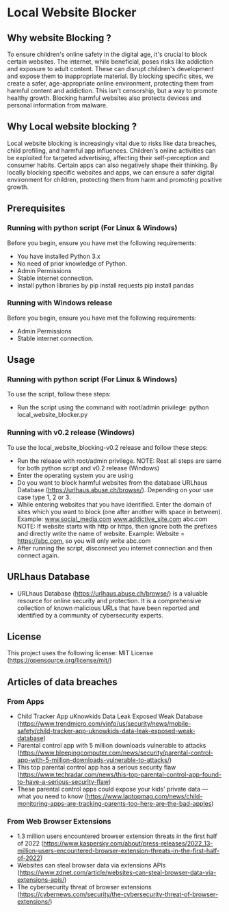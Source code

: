 # Local Website Blocker
## Why website Blocking ?
To ensure children's online safety in the digital age, it's crucial to block certain websites. The internet, while beneficial, poses risks like addiction and exposure to adult content. These can disrupt children's development and expose them to inappropriate material. By blocking specific sites, we create a safer, age-appropriate online environment, protecting them from harmful content and addiction. This isn't censorship, but a way to promote healthy growth. Blocking harmful websites also protects devices and personal information from malware.
## Why Local website blocking ?
Local website blocking is increasingly vital due to risks like data breaches, child profiling, and harmful app influences. Children's online activities can be exploited for targeted advertising, affecting their self-perception and consumer habits. Certain apps can also negatively shape their thinking. By locally blocking specific websites and apps, we can ensure a safer digital environment for children, protecting them from harm and promoting positive growth.
## Prerequisites
### Running with python script (For Linux & Windows)
Before you begin, ensure you have met the following requirements:
* You have installed Python 3.x
* No need of prior knowledge of Python.
* Admin Permissions
* Stable internet connection.
* Install python libraries by
    pip install requests
    pip install pandas
### Running with Windows release
Before you begin, ensure you have met the following requirements:
* Admin Permissions
* Stable internet connection.
## Usage
### Running with python script (For Linux & Windows)
To use the script, follow these steps:
* Run the script using the command with root/admin privilege:
    python local_website_blocker.py
### Running with v0.2 release (Windows)
To use the local_website_blocking-v0.2 release and follow these steps:
* Run the release with root/admin privilege.
NOTE: Rest all steps are same for both python script and v0.2 release (Windows)
* Enter the operating system you are using
* Do you want to block harmful websites from the database URLhaus Database (https://urlhaus.abuse.ch/browse/). Depending on your use case type 1, 2 or 3.
* While entering websites that you have identified. Enter the domain of sites which you want to block (one after another with space in between).
Example:
www.social_media.com www.addictive_site.com abc.com
NOTE: If website starts with http or https, then ignore both the prefixes and directly write the name of website.
Example: Website = https://abc.com, so you will only write abc.com 
* After running the script, disconnect you internet connection and then connect again.

## URLhaus Database 
* URLhaus Database (https://urlhaus.abuse.ch/browse/) is a valuable resource for online security and protection. It is a comprehensive collection of known malicious URLs that have been reported and identified by a community of cybersecurity experts.

## License
This project uses the following license: MIT License (https://opensource.org/license/mit/)
## Articles of data breaches
### From Apps
* Child Tracker App uKnowkids Data Leak Exposed Weak Database (https://www.trendmicro.com/vinfo/us/security/news/mobile-safety/child-tracker-app-uknowkids-data-leak-exposed-weak-database)
* Parental control app with 5 million downloads vulnerable to attacks (https://www.bleepingcomputer.com/news/security/parental-control-app-with-5-million-downloads-vulnerable-to-attacks/)
* This top parental control app has a serious security flaw (https://www.techradar.com/news/this-top-parental-control-app-found-to-have-a-serious-security-flaw)
* These parental control apps could expose your kids’ private data — what you need to know (https://www.laptopmag.com/news/child-monitoring-apps-are-tracking-parents-too-here-are-the-bad-apples)
### From Web Browser Extensions
* 1.3 million users encountered browser extension threats in the first half of 2022 (https://www.kaspersky.com/about/press-releases/2022_13-million-users-encountered-browser-extension-threats-in-the-first-half-of-2022)
* Websites can steal browser data via extensions APIs (https://www.zdnet.com/article/websites-can-steal-browser-data-via-extensions-apis/) 
*  The cybersecurity threat of browser extensions (https://cybernews.com/security/the-cybersecurity-threat-of-browser-extensions/)
